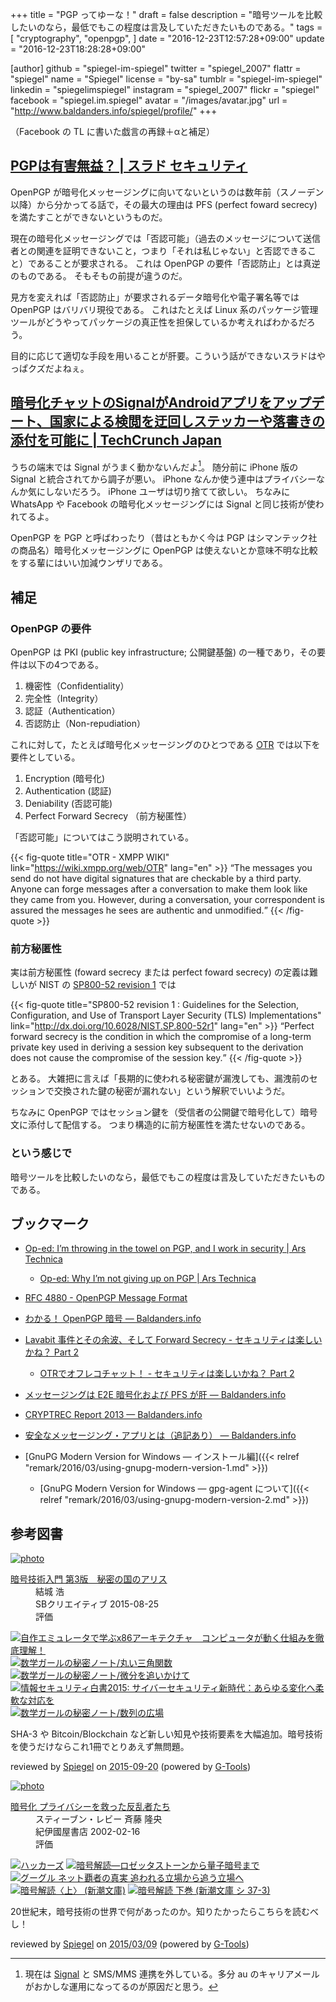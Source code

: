 +++
title = "PGP ってゆーな！"
draft = false
description = "暗号ツールを比較したいのなら，最低でもこの程度は言及していただきたいものである。"
tags = [
  "cryptography",
  "openpgp",
]
date = "2016-12-23T12:57:28+09:00"
update = "2016-12-23T18:28:28+09:00"

[author]
  github = "spiegel-im-spiegel"
  twitter = "spiegel_2007"
  flattr = "spiegel"
  name = "Spiegel"
  license = "by-sa"
  tumblr = "spiegel-im-spiegel"
  linkedin = "spiegelimspiegel"
  instagram = "spiegel_2007"
  flickr = "spiegel"
  facebook = "spiegel.im.spiegel"
  avatar = "/images/avatar.jpg"
  url = "http://www.baldanders.info/spiegel/profile/"
+++

（Facebook の TL に書いた戯言の再録＋αと補足）

## [PGPは有害無益？ | スラド セキュリティ](http://security.srad.jp/story/16/12/21/0422242/)

OpenPGP が暗号化メッセージングに向いてないというのは数年前（スノーデン以降）から分かってる話で，その最大の理由は PFS (perfect foward secrecy) を満たすことができないというものだ。

現在の暗号化メッセージングでは「否認可能」（過去のメッセージについて送信者との関連を証明できないこと，つまり「それは私じゃない」と否認できること）であることが要求される。
これは OpenPGP の要件「否認防止」とは真逆のものである。
そもそもの前提が違うのだ。

見方を変えれば「否認防止」が要求されるデータ暗号化や電子署名等では OpenPGP はバリバリ現役である。
これはたとえば Linux 系のパッケージ管理ツールがどうやってパッケージの真正性を担保しているか考えればわかるだろう。

目的に応じて適切な手段を用いることが肝要。こういう話ができないスラドはやっぱクズだよねぇ。

## [暗号化チャットのSignalがAndroidアプリをアップデート、国家による検閲を迂回しステッカーや落書きの添付を可能に | TechCrunch Japan](http://jp.techcrunch.com/2016/12/23/20161222signal-for-android-egypt-uae-stickers/)

うちの端末では Signal がうまく動かないんだよ[^sgnl]。
随分前に iPhone 版の Signal と統合されてから調子が悪い。
iPhone なんか使う連中はプライバシーなんか気にしないだろう。
iPhone ユーザは切り捨てて欲しい。
ちなみに WhatsApp や Facebook の暗号化メッセージングには Signal と同じ技術が使われてるよ。

[^sgnl]: 現在は [Signal](https://whispersystems.org/ "Open Whisper Systems") と SMS/MMS 連携を外している。多分 au のキャリアメールがおかしな運用になってるのが原因だと思う。

OpenPGP を PGP と呼ばわったり（昔はともかく今は PGP はシマンテック社の商品名）暗号化メッセージングに OpenPGP は使えないとか意味不明な比較をする輩にはいい加減ウンザリである。

## 補足

### OpenPGP の要件

OpenPGP は PKI (public key infrastructure; 公開鍵基盤) の一種であり，その要件は以下の4つである。

1. 機密性（Confidentiality）
2. 完全性（Integrity）
3. 認証（Authentication）
4. 否認防止（Non-repudiation）

これに対して，たとえば暗号化メッセージングのひとつである [OTR](https://wiki.xmpp.org/web/OTR "OTR - XMPP WIKI") では以下を要件としている。

1. Encryption (暗号化)
2. Authentication (認証)
3. Deniability (否認可能)
4. Perfect Forward Secrecy （前方秘匿性）

「否認可能」についてはこう説明されている。

{{< fig-quote title="OTR - XMPP WIKI" link="https://wiki.xmpp.org/web/OTR" lang="en" >}}
<q>The messages you send do not have digital signatures that are checkable by a third party. Anyone can forge messages after a conversation to make them look like they came from you. However, during a conversation, your correspondent is assured the messages he sees are authentic and unmodified.</q>
{{< /fig-quote >}}

### 前方秘匿性

実は前方秘匿性 (foward secrecy または perfect foward secrecy) の定義は難しいが NIST の [SP800-52 revision 1] では

{{< fig-quote title="SP800-52 revision 1 : Guidelines for the Selection, Configuration, and Use of Transport Layer Security (TLS) Implementations" link="http://dx.doi.org/10.6028/NIST.SP.800-52r1" lang="en" >}}
<q>Perfect forward secrecy is the condition in which the compromise of a long-term private key used in deriving a session key subsequent to the derivation does not cause the compromise of the session key.</q>
{{< /fig-quote >}}

とある。
大雑把に言えば「長期的に使われる秘密鍵が漏洩しても、漏洩前のセッションで交換された鍵の秘密が漏れない」という解釈でいいようだ。 

ちなみに OpenPGP ではセッション鍵を（受信者の公開鍵で暗号化して）暗号文に添付して配信する。
つまり構造的に前方秘匿性を満たせないのである。

### という感じで

暗号ツールを比較したいのなら，最低でもこの程度は言及していただきたいものである。

## ブックマーク

- [Op-ed: I’m throwing in the towel on PGP, and I work in security | Ars Technica](http://arstechnica.com/security/2016/12/op-ed-im-giving-up-on-pgp/)
    - [Op-ed: Why I’m not giving up on PGP | Ars Technica](http://arstechnica.com/information-technology/2016/12/signal-does-not-replace-pgp/)

- [RFC 4880 - OpenPGP Message Format](https://tools.ietf.org/html/rfc4880)
- [わかる！ OpenPGP 暗号 — Baldanders.info](http://www.baldanders.info/spiegel/archive/pgpdump/openpgp.shtml)
- [Lavabit 事件とその余波、そして Forward Secrecy - セキュリティは楽しいかね？ Part 2](http://negi.hatenablog.com/entry/2013/11/05/093606)
    - [OTRでオフレコチャット！ - セキュリティは楽しいかね？ Part 2](http://negi.hatenablog.com/entry/2013/11/09/103401)
- [メッセージングは E2E 暗号化および PFS が肝 — Baldanders.info](http://www.baldanders.info/spiegel/log2/000675.shtml)
- [CRYPTREC Report 2013 — Baldanders.info](http://www.baldanders.info/spiegel/log2/000740.shtml)
- [安全なメッセージング・アプリとは（追記あり） — Baldanders.info](http://www.baldanders.info/spiegel/log2/000782.shtml)
- [GnuPG Modern Version for Windows ― インストール編]({{< relref "remark/2016/03/using-gnupg-modern-version-1.md" >}})
    - [GnuPG Modern Version for Windows ― gpg-agent について]({{< relref "remark/2016/03/using-gnupg-modern-version-2.md" >}})

[SP800-52 revision 1]: https://www.nist.gov/node/562891?pub_id=915295 "Guidelines for the Selection, Configuration, and Use of Transport Layer Security (TLS) Implementations | NIST"

## 参考図書

<div class="hreview" ><a class="item url" href="http://www.amazon.co.jp/exec/obidos/ASIN/B015643CPE/baldandersinf-22/"><img src="http://ecx.images-amazon.com/images/I/51t6yHHVwEL._SL160_.jpg" alt="photo" class="photo"  /></a><dl ><dt class="fn"><a class="item url" href="http://www.amazon.co.jp/exec/obidos/ASIN/B015643CPE/baldandersinf-22/">暗号技術入門 第3版　秘密の国のアリス</a></dt><dd>結城 浩 </dd><dd>SBクリエイティブ 2015-08-25</dd><dd>評価<abbr class="rating" title="5"><img src="http://g-images.amazon.com/images/G/01/detail/stars-5-0.gif" alt="" /></abbr> </dd></dl><p class="similar"><a href="http://www.amazon.co.jp/exec/obidos/ASIN/B0148FQNVC/baldandersinf-22/" target="_top"><img src="http://images.amazon.com/images/P/B0148FQNVC.09._SCTHUMBZZZ_.jpg"  alt="自作エミュレータで学ぶx86アーキテクチャ　コンピュータが動く仕組みを徹底理解！"  /></a> <a href="http://www.amazon.co.jp/exec/obidos/ASIN/B00W6NCLJM/baldandersinf-22/" target="_top"><img src="http://images.amazon.com/images/P/B00W6NCLJM.09._SCTHUMBZZZ_.jpg"  alt="数学ガールの秘密ノート/丸い三角関数"  /></a> <a href="http://www.amazon.co.jp/exec/obidos/ASIN/B00Y9EYOIW/baldandersinf-22/" target="_top"><img src="http://images.amazon.com/images/P/B00Y9EYOIW.09._SCTHUMBZZZ_.jpg"  alt="数学ガールの秘密ノート/微分を追いかけて"  /></a> <a href="http://www.amazon.co.jp/exec/obidos/ASIN/B012BYBTZC/baldandersinf-22/" target="_top"><img src="http://images.amazon.com/images/P/B012BYBTZC.09._SCTHUMBZZZ_.jpg"  alt="情報セキュリティ白書2015: サイバーセキュリティ新時代：あらゆる変化へ柔軟な対応を"  /></a> <a href="http://www.amazon.co.jp/exec/obidos/ASIN/B00W6NCLL0/baldandersinf-22/" target="_top"><img src="http://images.amazon.com/images/P/B00W6NCLL0.09._SCTHUMBZZZ_.jpg"  alt="数学ガールの秘密ノート/数列の広場"  /></a> </p>
<p class="description">SHA-3 や Bitcoin/Blockchain など新しい知見や技術要素を大幅追加。暗号技術を使うだけならこれ1冊でとりあえず無問題。</p>
<p class="gtools" >reviewed by <a href='#maker' class='reviewer'>Spiegel</a> on <abbr class="dtreviewed" title="2015-09-20">2015-09-20</abbr> (powered by <a href="http://www.goodpic.com/mt/aws/index.html" >G-Tools</a>)</p>
</div>

<div class="hreview" ><a class="item url" href="http://www.amazon.co.jp/exec/obidos/ASIN/4314009071/baldandersinf-22/"><img src="http://ecx.images-amazon.com/images/I/51ZRZ62WKCL._SL160_.jpg" alt="photo" class="photo"  /></a><dl ><dt class="fn"><a class="item url" href="http://www.amazon.co.jp/exec/obidos/ASIN/4314009071/baldandersinf-22/">暗号化 プライバシーを救った反乱者たち</a></dt><dd>スティーブン・レビー 斉藤 隆央 </dd><dd>紀伊國屋書店 2002-02-16</dd><dd>評価<abbr class="rating" title="5"><img src="http://g-images.amazon.com/images/G/01/detail/stars-5-0.gif" alt="" /></abbr> </dd></dl><p class="similar"><a href="http://www.amazon.co.jp/exec/obidos/ASIN/487593100X/baldandersinf-22/" target="_top"><img src="http://images.amazon.com/images/P/487593100X.09._SCTHUMBZZZ_.jpg"  alt="ハッカーズ"  /></a> <a href="http://www.amazon.co.jp/exec/obidos/ASIN/4105393022/baldandersinf-22/" target="_top"><img src="http://images.amazon.com/images/P/4105393022.09._SCTHUMBZZZ_.jpg"  alt="暗号解読―ロゼッタストーンから量子暗号まで"  /></a> <a href="http://www.amazon.co.jp/exec/obidos/ASIN/4484111160/baldandersinf-22/" target="_top"><img src="http://images.amazon.com/images/P/4484111160.09._SCTHUMBZZZ_.jpg"  alt="グーグル ネット覇者の真実 追われる立場から追う立場へ"  /></a> <a href="http://www.amazon.co.jp/exec/obidos/ASIN/410215972X/baldandersinf-22/" target="_top"><img src="http://images.amazon.com/images/P/410215972X.09._SCTHUMBZZZ_.jpg"  alt="暗号解読〈上〉 (新潮文庫)"  /></a> <a href="http://www.amazon.co.jp/exec/obidos/ASIN/4102159738/baldandersinf-22/" target="_top"><img src="http://images.amazon.com/images/P/4102159738.09._SCTHUMBZZZ_.jpg"  alt="暗号解読 下巻 (新潮文庫 シ 37-3)"  /></a> </p>
<p class="description">20世紀末，暗号技術の世界で何があったのか。知りたかったらこちらを読むべし！</p>
<p class="gtools" >reviewed by <a href='#maker' class='reviewer'>Spiegel</a> on <abbr class="dtreviewed" title="2015-03-09">2015/03/09</abbr> (powered by <a href="http://www.goodpic.com/mt/aws/index.html" >G-Tools</a>)</p>
</div>
